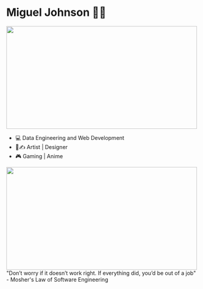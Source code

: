 # Miguel Johnson ✋🏽
<img src="https://images.gr-assets.com/hostedimages/1590410816ra/29537993.gif" width="500" height="269">

- 💻  Data Engineering and Web Development
- 🎨✍ Artist | Designer
- 🎮 Gaming | Anime 


<img src="https://thumbs.gfycat.com/WhoppingNeglectedAustraliancurlew-size_restricted.gif" width="500" height="269">
"Don’t worry if it doesn’t work right. If everything did, you’d be out of a job" - Mosher's Law of Software Engineering



